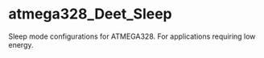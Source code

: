 # atmega328_Deet_Sleep
Sleep mode configurations for ATMEGA328. For applications requiring low energy.
